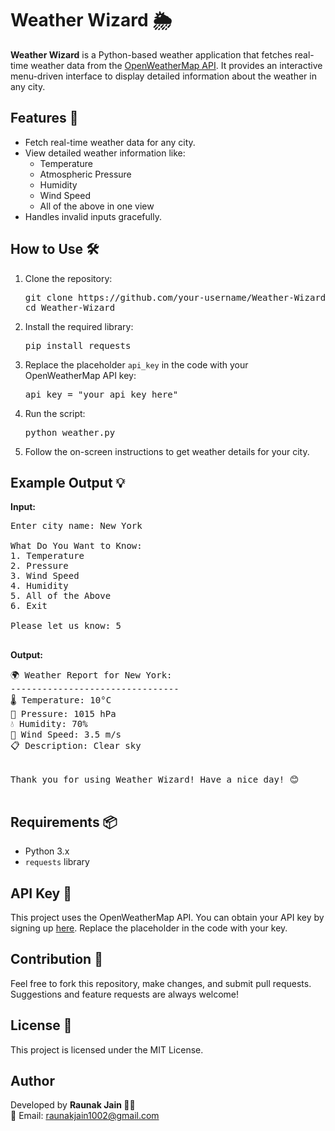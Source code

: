 <!DOCTYPE html>
<html lang="en">
<head>
    <meta charset="UTF-8">
    <meta name="viewport" content="width=device-width, initial-scale=1.0">

</head>
<body>
    <div class="container">
        <h1>Weather Wizard 🌦️</h1>
        <p><strong>Weather Wizard</strong> is a Python-based weather application that fetches real-time weather data from the 
            <a href="https://openweathermap.org/" target="_blank">OpenWeatherMap API</a>. It provides an interactive menu-driven interface to display detailed information about the weather in any city.</p>

  <h2>Features 🚀</h2>
        <ul>
            <li>Fetch real-time weather data for any city.</li>
            <li>View detailed weather information like:
                <ul>
                    <li>Temperature</li>
                    <li>Atmospheric Pressure</li>
                    <li>Humidity</li>
                    <li>Wind Speed</li>
                    <li>All of the above in one view</li>
                </ul>
            </li>
            <li>Handles invalid inputs gracefully.</li>
        </ul>

  <h2>How to Use 🛠️</h2>
        <ol>
            <li>Clone the repository:
                <pre>git clone https://github.com/your-username/Weather-Wizard.git
cd Weather-Wizard</pre>
            </li>
            <li>Install the required library:
                <pre>pip install requests</pre>
            </li>
            <li>Replace the placeholder <code>api_key</code> in the code with your OpenWeatherMap API key:
                <pre>api_key = "your_api_key_here"</pre>
            </li>
            <li>Run the script:
                <pre>python weather.py</pre>
            </li>
            <li>Follow the on-screen instructions to get weather details for your city.</li>
        </ol>

  <h2>Example Output 💡</h2>
        <p><strong>Input:</strong></p>
        <pre>
Enter city name: New York <br>
What Do You Want to Know:
1. Temperature
2. Pressure
3. Wind Speed
4. Humidity
5. All of the Above
6. Exit <br>
Please let us know: 5
        </pre>
        <p><strong>Output:</strong></p>
        <pre>
🌍 Weather Report for New York:
--------------------------------
🌡️ Temperature: 10°C
📏 Pressure: 1015 hPa
💧 Humidity: 70%
💨 Wind Speed: 3.5 m/s
📋 Description: Clear sky
<br>
Thank you for using Weather Wizard! Have a nice day! 😊
        </pre>

  <h2>Requirements 📦</h2>
        <ul>
            <li>Python 3.x</li>
            <li><code>requests</code> library</li>
        </ul>

  <h2>API Key 🔑</h2>
        <p>This project uses the OpenWeatherMap API. You can obtain your API key by signing up 
            <a href="https://home.openweathermap.org/users/sign_up" target="_blank">here</a>. Replace the placeholder in the code with your key.</p>

  <h2>Contribution 🤝</h2>
        <p>Feel free to fork this repository, make changes, and submit pull requests. Suggestions and feature requests are always welcome!</p>

  <h2>License 📜</h2>
        <p>This project is licensed under the MIT License.</p>

  <div class="footer">
  <h2>Author </h2>    
  <p>Developed by <strong>Raunak Jain 👨‍💻 </strong> <br>
                📧 Email: <a href="mailto:raunakjain1002@gmail.com">raunakjain1002@gmail.com</a>
            </p>
        </div>
    </div>
</body>
</html>
